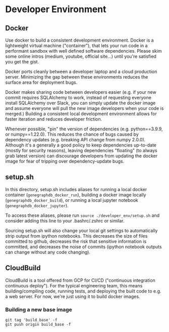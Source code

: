 # Developer Environment 

## Docker

Use docker to build a consistent development environment.  Docker is a lightweight virtual machine ("container"),
that lets your run code in a performant sandbox with well defined software dependencies.
Please skim some online intros (medium, youtube, official site...) until you're satisfied you get the gist.

Docker ports cleanly between a developer laptop and a cloud production server.
Minimizing the gap between these environments reduces the surface area for deployment bugs.

Docker makes sharing code between developers easier (e.g. if your new commit requires SQLAlchemy to work,
instead of requesting everyone install SQLAlchemy over Slack, you can simply update the docker image and assume
everyone will pull the new image developers when your code is merged.)
Building a consistent local development environment allows for faster iteration and reduces developer friction.

Whenever possible, "pin" the version of dependencies  (e.g. python==3.9.9, or numpy==1.22.0).
This reduces the chance of bugs caused by dependency updates (e.g. breaking API change from numpy 2.0.0).
Although it's a generally a good policy to keep dependencies up-to-date (mostly for security reasons),
leaving dependencies "floating" (to always grab latest version) can discourage developers from updating the docker
image for fear of tripping over dependency-update bugs.


## setup.sh

In this directory, setup.sh includes aliases for
running a local docker container (`genegraphdb_docker_run`),
building a docker image locally (`genegraphdb_docker_build`),
or running a local jupyter notebook (`genegraphdb_docker_jupyter`).

To access these aliases, please run `source ./developer_env/setup.sh` 
and consider adding this line to your .bashrc/.zshrc or similar.

Sourcing setup.sh will also change your local git settings to automatically strip output from ipython notebooks.
This decreases the size of files committed to github, decreases the risk that sensitive information is committed,
and decreases the noise of commits (ipython notebook outputs can change without any code changing).


## CloudBuild

CloudBuild is a tool offered from GCP for CI/CD ("continuous integration continuous deploy").
For the typical engineering team, this means building/compiling code, running tests, and deploying the built code to
e.g. a web server.  For now, we're just using it to build docker images.

### Building a new base image

```
git tag 'build_base' -f
git push origin build_base -f
```
